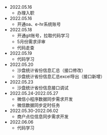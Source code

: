 * 2022.05.16
  * 办理入职
* 2022.05.16
  * 开通oa、e-hr系统账号
* 2022.05.18
  * 开通git账号，拉取代码学习
  * 5月份需求评审
  * 代码走查
* 2022.05.19
  * 代码学习
* 2022.05.20
  * 沙盘统计省份信息汇总（接口修改）
  * 沙盘统计省份信息汇总excel导出（接口新增）
* 2022.05.23
  * 沙盘统计省份信息接口调试
* 2022.05.24-2022.05.27
  * 微信小程序数据同步需求开发
  * 微信数据同步定时任务
* 2022.05.30-2022.06.02
  * 商户点位信息同步需求开发
* 2022.06.06
  * 代码学习